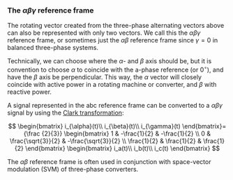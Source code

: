 ### The $\alpha\beta\gamma$ reference frame

The rotating vector created from the three-phase alternating vectors above can also be represented with only two vectors.
We call this the $\alpha\beta\gamma$ reference frame, or sometimes just the $\alpha\beta$ reference frame since $\gamma = 0$ in balanced three-phase systems.

Technically, we can choose where the $\alpha$- and $\beta$ axis should be, but it is convention to choose $\alpha$ to coincide with the a-phase reference (or 0$^\circ$), and have the $\beta$ axis be perpendicular.
This way, the $\alpha$ vector will closely coincide with active power in a rotating machine or converter, and $\beta$ with reactive power.

A signal represented in the abc reference frame can be converted to a $\alpha\beta\gamma$ signal by using the [Clark transformation](https://en.wikipedia.org/wiki/Alpha%E2%80%93beta_transformation):

$$
\begin{bmatrix}
i_{\alpha}(t)\\
i_{\beta}(t)\\
i_{\gamma}(t)
\end{bmatrix}={\frac {2}{3}}
\begin{bmatrix}
1 & -\frac{1}{2} & -\frac{1}{2} \\
0 & \frac{\sqrt{3}}{2} & -\frac{\sqrt{3}}{2} \\
\frac{1}{2} & \frac{1}{2} & \frac{1}{2}
\end{bmatrix}
\begin{bmatrix}
i_a(t)\\
i_b(t)\\
i_c(t)
\end{bmatrix}
$$

The $\alpha\beta$ reference frame is often used in conjunction with space-vector modulation (SVM) of three-phase converters.
